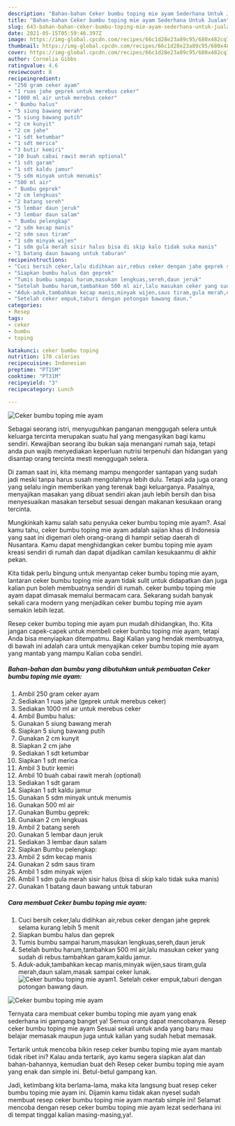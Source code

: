 ```yaml
---
description: "Bahan-bahan Ceker bumbu toping mie ayam Sederhana Untuk Jualan"
title: "Bahan-bahan Ceker bumbu toping mie ayam Sederhana Untuk Jualan"
slug: 643-bahan-bahan-ceker-bumbu-toping-mie-ayam-sederhana-untuk-jualan
date: 2021-05-15T05:59:46.397Z
image: https://img-global.cpcdn.com/recipes/66c1d28e23a89c95/680x482cq70/ceker-bumbu-toping-mie-ayam-foto-resep-utama.jpg
thumbnail: https://img-global.cpcdn.com/recipes/66c1d28e23a89c95/680x482cq70/ceker-bumbu-toping-mie-ayam-foto-resep-utama.jpg
cover: https://img-global.cpcdn.com/recipes/66c1d28e23a89c95/680x482cq70/ceker-bumbu-toping-mie-ayam-foto-resep-utama.jpg
author: Cornelia Gibbs
ratingvalue: 4.6
reviewcount: 8
recipeingredient:
- "250 gram ceker ayam"
- "1 ruas jahe geprek untuk merebus ceker"
- "1000 ml air untuk merebus ceker"
- " Bumbu halus"
- "5 siung bawang merah"
- "5 siung bawang putih"
- "2 cm kunyit"
- "2 cm jahe"
- "1 sdt ketumbar"
- "1 sdt merica"
- "3 butir kemiri"
- "10 buah cabai rawit merah optional"
- "1 sdt garam"
- "1 sdt kaldu jamur"
- "5 sdm minyak untuk menumis"
- "500 ml air"
- " Bumbu geprek"
- "2 cm lengkuas"
- "2 batang sereh"
- "5 lembar daun jeruk"
- "3 lembar daun salam"
- " Bumbu pelengkap"
- "2 sdm kecap manis"
- "2 sdm saus tiram"
- "1 sdm minyak wijen"
- "1 sdm gula merah sisir halus bisa di skip kalo tidak suka manis"
- "1 batang daun bawang untuk taburan"
recipeinstructions:
- "Cuci bersih ceker,lalu didihkan air,rebus ceker dengan jahe geprek selama kurang lebih 5 menit"
- "Siapkan bumbu halus dan geprek"
- "Tumis bumbu sampai harum,masukan lengkuas,sereh,daun jeruk"
- "Setelah bumbu harum,tambahkan 500 ml air,lalu masukan ceker yang sudah di rebus.tambahkan garam,kaldu jamur."
- "Aduk-aduk,tambahkan kecap manis,minyak wijen,saus tiram,gula merah,daun salam,masak sampai ceker lunak."
- "Setelah ceker empuk,taburi dengan potongan bawang daun."
categories:
- Resep
tags:
- ceker
- bumbu
- toping

katakunci: ceker bumbu toping 
nutrition: 170 calories
recipecuisine: Indonesian
preptime: "PT15M"
cooktime: "PT31M"
recipeyield: "3"
recipecategory: Lunch

---
```



![Ceker bumbu toping mie ayam](https://img-global.cpcdn.com/recipes/66c1d28e23a89c95/680x482cq70/ceker-bumbu-toping-mie-ayam-foto-resep-utama.jpg)

Sebagai seorang istri, menyuguhkan panganan menggugah selera untuk keluarga tercinta merupakan suatu hal yang mengasyikan bagi kamu sendiri. Kewajiban seorang ibu bukan saja menangani rumah saja, tetapi anda pun wajib menyediakan keperluan nutrisi terpenuhi dan hidangan yang disantap orang tercinta mesti menggugah selera.

Di zaman  saat ini, kita memang mampu mengorder santapan yang sudah jadi meski tanpa harus susah mengolahnya lebih dulu. Tetapi ada juga orang yang selalu ingin memberikan yang terenak bagi keluarganya. Pasalnya, menyajikan masakan yang dibuat sendiri akan jauh lebih bersih dan bisa menyesuaikan masakan tersebut sesuai dengan makanan kesukaan orang tercinta. 



Mungkinkah kamu salah satu penyuka ceker bumbu toping mie ayam?. Asal kamu tahu, ceker bumbu toping mie ayam adalah sajian khas di Indonesia yang saat ini digemari oleh orang-orang di hampir setiap daerah di Nusantara. Kamu dapat menghidangkan ceker bumbu toping mie ayam kreasi sendiri di rumah dan dapat dijadikan camilan kesukaanmu di akhir pekan.

Kita tidak perlu bingung untuk menyantap ceker bumbu toping mie ayam, lantaran ceker bumbu toping mie ayam tidak sulit untuk didapatkan dan juga kalian pun boleh membuatnya sendiri di rumah. ceker bumbu toping mie ayam dapat dimasak memalui bermacam cara. Sekarang sudah banyak sekali cara modern yang menjadikan ceker bumbu toping mie ayam semakin lebih lezat.

Resep ceker bumbu toping mie ayam pun mudah dihidangkan, lho. Kita jangan capek-capek untuk membeli ceker bumbu toping mie ayam, tetapi Anda bisa menyiapkan ditempatmu. Bagi Kalian yang hendak membuatnya, di bawah ini adalah cara untuk menyajikan ceker bumbu toping mie ayam yang mantab yang mampu Kalian coba sendiri.

<!--inarticleads1-->

##### Bahan-bahan dan bumbu yang dibutuhkan untuk pembuatan Ceker bumbu toping mie ayam:

1. Ambil 250 gram ceker ayam
1. Sediakan 1 ruas jahe (geprek untuk merebus ceker)
1. Sediakan 1000 ml air untuk merebus ceker
1. Ambil  Bumbu halus:
1. Gunakan 5 siung bawang merah
1. Siapkan 5 siung bawang putih
1. Gunakan 2 cm kunyit
1. Siapkan 2 cm jahe
1. Sediakan 1 sdt ketumbar
1. Siapkan 1 sdt merica
1. Ambil 3 butir kemiri
1. Ambil 10 buah cabai rawit merah (optional)
1. Sediakan 1 sdt garam
1. Siapkan 1 sdt kaldu jamur
1. Gunakan 5 sdm minyak untuk menumis
1. Gunakan 500 ml air
1. Gunakan  Bumbu geprek:
1. Gunakan 2 cm lengkuas
1. Ambil 2 batang sereh
1. Gunakan 5 lembar daun jeruk
1. Sediakan 3 lembar daun salam
1. Siapkan  Bumbu pelengkap:
1. Ambil 2 sdm kecap manis
1. Gunakan 2 sdm saus tiram
1. Ambil 1 sdm minyak wijen
1. Ambil 1 sdm gula merah sisir halus (bisa di skip kalo tidak suka manis)
1. Gunakan 1 batang daun bawang untuk taburan




<!--inarticleads2-->

##### Cara membuat Ceker bumbu toping mie ayam:

1. Cuci bersih ceker,lalu didihkan air,rebus ceker dengan jahe geprek selama kurang lebih 5 menit
1. Siapkan bumbu halus dan geprek
1. Tumis bumbu sampai harum,masukan lengkuas,sereh,daun jeruk
1. Setelah bumbu harum,tambahkan 500 ml air,lalu masukan ceker yang sudah di rebus.tambahkan garam,kaldu jamur.
1. Aduk-aduk,tambahkan kecap manis,minyak wijen,saus tiram,gula merah,daun salam,masak sampai ceker lunak.
<img src="//assets-global.cpcdn.com/assets/icons/button_play-2c75c40dde080a61004c1f40b05d8f140eaff45d7e9e6481dc71c63d2e7c4909.png" alt="Ceker bumbu toping mie ayam">1. Setelah ceker empuk,taburi dengan potongan bawang daun.
<img src="//assets-global.cpcdn.com/assets/icons/button_play-2c75c40dde080a61004c1f40b05d8f140eaff45d7e9e6481dc71c63d2e7c4909.png" alt="Ceker bumbu toping mie ayam">



Ternyata cara membuat ceker bumbu toping mie ayam yang enak sederhana ini gampang banget ya! Semua orang dapat mencobanya. Resep ceker bumbu toping mie ayam Sesuai sekali untuk anda yang baru mau belajar memasak maupun juga untuk kalian yang sudah hebat memasak.

Tertarik untuk mencoba bikin resep ceker bumbu toping mie ayam mantab tidak ribet ini? Kalau anda tertarik, ayo kamu segera siapkan alat dan bahan-bahannya, kemudian buat deh Resep ceker bumbu toping mie ayam yang enak dan simple ini. Betul-betul gampang kan. 

Jadi, ketimbang kita berlama-lama, maka kita langsung buat resep ceker bumbu toping mie ayam ini. Dijamin kamu tiidak akan nyesel sudah membuat resep ceker bumbu toping mie ayam mantab simple ini! Selamat mencoba dengan resep ceker bumbu toping mie ayam lezat sederhana ini di tempat tinggal kalian masing-masing,ya!.

